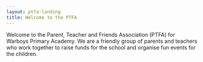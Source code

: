 ```yaml
---
layout: ptfa-landing
title: Welcome to the PTFA
---
```


Welcome to the Parent, Teacher and Friends Association (PTFA) for Warboys Primary Academy. We are a friendly group of parents and teachers who work together to raise funds for the school and organise fun events for the children.
